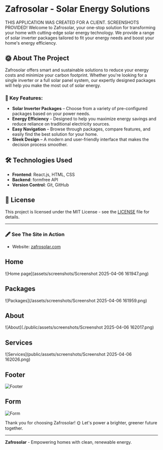 # Zafrosolar - Solar Energy Solutions

THIS APPLICATION WAS CREATED FOR A CLIENT. SCREENSHOTS PROVIDED!
Welcome to Zafrosolar, your one-stop solution for transforming your home with cutting-edge solar energy technology. We provide a range of solar inverter packages tailored to fit your energy needs and boost your home's energy efficiency.

## 🌞 About The Project

Zafrosolar offers smart and sustainable solutions to reduce your energy costs and minimize your carbon footprint. Whether you're looking for a single inverter or a full solar panel system, our expertly designed packages will help you make the most out of solar energy.

### 🚀 Key Features:

- **Solar Inverter Packages** – Choose from a variety of pre-configured packages based on your power needs.
- **Energy Efficiency** – Designed to help you maximize energy savings and reduce reliance on traditional electricity sources.
- **Easy Navigation** – Browse through packages, compare features, and easily find the best solution for your home.
- **Sleek Design** – A modern and user-friendly interface that makes the decision process smoother.

## 🛠️ Technologies Used

- **Frontend**: React.js, HTML, CSS
- **Backend**: formfree API
- **Version Control**: Git, GitHub

## 📄 License

This project is licensed under the MIT License - see the [LICENSE](LICENSE) file for details.

---

### 🖋️ See The Site in Action
- Website: [zafrosolar.com](https://www.zafrosolar.co.za)

## Home 
![Home page](assets/screenshots/Screenshot 2025-04-06 161947.png)
## Packages
![Packages](/assets/screenshots/Screenshot 2025-04-06 161959.png)
## About
![About](./public/assets/screenshots/Screenshot 2025-04-06 162017.png)
## Services
![Services](public/assets/screenshots/Screenshot 2025-04-06 162026.png)
## Footer
![Footer](<./assets/screenshots/Screenshot 2025-04-06 162035.png>)
## Form
![Form](</assets/screenshots/Screenshot 2025-04-06 162046.png>)



Thank you for choosing Zafrosolar! 🌞 Let's power a brighter, greener future together.

---

**Zafrosolar** - Empowering homes with clean, renewable energy.
